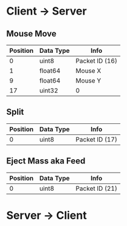 # Client -> Server

## Mouse Move
| Position | Data Type            | Info
|----------|----------------------|-----------------
| 0        | uint8                | Packet ID (16)
| 1        | float64              | Mouse X
| 9        | float64              | Mouse Y
| 17       | uint32               | 0

## Split
| Position | Data Type | Info
|----------|-----------|-----------------
| 0        | uint8     | Packet ID (17)

## Eject Mass aka Feed
| Position | Data Type | Info
|----------|-----------|-----------------
| 0        | uint8     | Packet ID (21)

# Server -> Client
